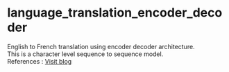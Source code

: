 # language_translation_encoder_decoder

English to French translation using encoder decoder architecture.
<br>
This is a character level sequence to sequence model.<br>
References : <a href="https://blog.keras.io/a-ten-minute-introduction-to-sequence-to-sequence-learning-in-keras.html">Visit blog</a>
